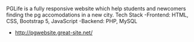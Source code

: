 PGLife is a fully responsive website which help students and newcomers finding the pg accomodations in a new city.
Tech Stack
-Frontend: HTML, CSS, Bootstrap 5, JavaScript
-Backend: PHP, MySQL
- http://pgwebsite.great-site.net/
